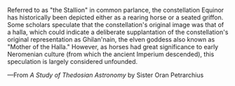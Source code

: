 Referred to as "the Stallion" in common parlance, the constellation Equinor has historically been depicted either as a rearing horse or a seated griffon. Some scholars speculate that the constellation's original image was that of a halla, which could indicate a deliberate supplantation of the constellation's original representation as Ghilan'nain, the elven goddess also known as "Mother of the Halla." However, as horses had great significance to early Neromenian culture (from which the ancient Imperium descended), this speculation is largely considered unfounded.

—From <i> A Study of Thedosian Astronomy </i> by Sister Oran Petrarchius
